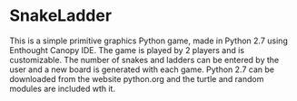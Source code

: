 # SnakeLadder
This is a simple primitive graphics Python game, made in Python 2.7 using Enthought Canopy IDE. 
The game is played by 2 players and is customizable. 
The number of snakes and ladders  can be entered by the user and a new board is generated with each game. 
Python 2.7 can be downloaded from the website python.org and the turtle and random modules are included wth it. 
